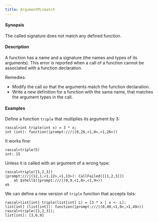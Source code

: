 ```yaml
---
title: ArgumentMismatch
---
```


#### Synopsis

The called signature does not match any defined function.

#### Description

A function has a name and a signature (the names and types of its arguments). 
This error is reported when a call of a function cannot be associated with a function declaration.

Remedies:

*  Modify the call so that the arguments match the function declaration.
*  Write a new definition for a function with the same name, that matches the argument types in the call.

#### Examples

Define a function `triple` that multiplies its argument by 3:

```rascal-shell
rascal>int triple(int x) = 3 * x;
int (int): function(|prompt:///|(0,26,<1,0>,<1,26>))
```
It works fine:

```rascal-shell
rascal>triple(5)
int: 15
```
Unless it is called with an argument of a wrong type:

```rascal-shell
rascal>triple([1,2,3])
|prompt:///|(12,1,<1,12>,<1,13>): CallFailed([[1,2,3]])
	at $shell$(|prompt:///|(0,9,<1,0>,<1,9>))
ok
```
We can define a new version of `triple` function that accepts lists:

```rascal-shell
rascal>list[int] triple(list[int] L) = [3 * x | x <- L];
list[int] (list[int]): function(|prompt:///|(0,49,<1,0>,<1,49>))
rascal>triple([1,2,3]);
list[int]: [3,6,9]
```


